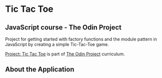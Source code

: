 # Tic Tac Toe

## JavaScript course - The Odin Project

Project for getting started with factory functions and the module pattern in
JavaScript by creating a simple Tic-Tac-Toe game.

[Project: Tic Tac Toe](https://www.theodinproject.com/lessons/javascript-tic-tac-toe)
is part of [The Odin Project](https://www.theodinproject.com/) curriculum.


## About the Application
